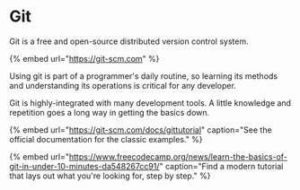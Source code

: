 # Git

Git is a free and open-source distributed version control system.

{% embed url="https://git-scm.com" %}

Using git is part of a programmer's daily routine, so learning its methods and understanding its operations is critical for any developer.

Git is highly-integrated with many development tools. A little knowledge and repetition goes a long way in getting the basics down.

{% embed url="https://git-scm.com/docs/gittutorial" caption="See the official documentation for the classic examples." %}

{% embed url="https://www.freecodecamp.org/news/learn-the-basics-of-git-in-under-10-minutes-da548267cc91/" caption="Find a modern tutorial that lays out what you\'re looking for, step by step." %}

